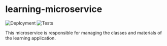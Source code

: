 # learning-microservice

![Deployment](https://github.com/fis-g4/learning-microservice/actions/workflows/cd.yml/badge.svg)
![Tests](https://github.com/fis-g4/learning-microservice/actions/workflows/tests.yml/badge.svg)

This microservice is responsible for managing the classes and materials of the learning application.
